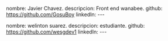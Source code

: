 nombre: Javier Chavez.
descripcion: Front end wanabee.
github: https://github.com/GosuBoy
linkedIn: ---

nombre: welinton suarez.
descripcion: estudiante.
github: https://github.com/wesgdev1
linkedIn: ---
